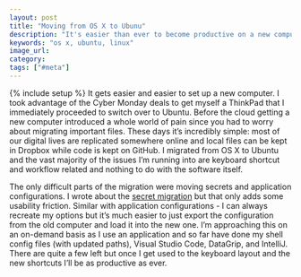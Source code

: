 ```yaml
---
layout: post
title: "Moving from OS X to Ubunu"
description: "It's easier than ever to become productive on a new computer - even if it's changing operating systems."
keywords: "os x, ubuntu, linux"
image_url:
category:
tags: ["#meta"]
---
```

{% include setup %}
It gets easier and easier to set up a new computer. I took advantage of the Cyber Monday deals to get myself a ThinkPad that I immediately proceeded to switch over to Ubuntu. Before the cloud getting a new computer introduced a whole world of pain since you had to worry about migrating important files. These days it’s incredibly simple: most of our digital lives are replicated somewhere online and local files can be kept in Dropbox while code is kept on GitHub. I migrated from OS X to Ubuntu and the vast majority of the issues I’m running into are keyboard shortcut and workflow related and nothing to do with the software itself.

The only difficult parts of the migration were moving secrets and application configurations. I wrote about the [secret migration](/2018/12/26/secret-management-across-computers/) but that only adds some usability friction. Similar with application configurations - I can always recreate my options but it’s much easier to just export the configuration from the old computer and load it into the new one. I’m approaching this on an on-demand basis as I use an application and so far have done my shell config files (with updated paths), Visual Studio Code, DataGrip, and IntelliJ. There are quite a few left but once I get used to the keyboard layout and the new shortcuts I’ll be as productive as ever.
